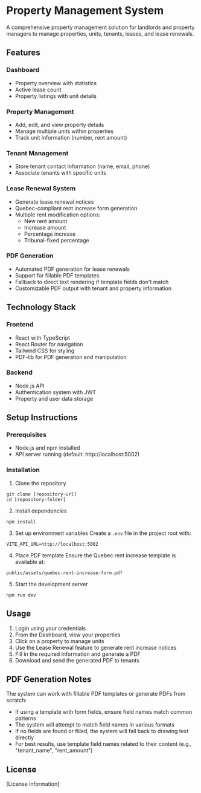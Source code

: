 # Property Management System

A comprehensive property management solution for landlords and property managers to manage properties, units, tenants, leases, and lease renewals.

## Features

### Dashboard
- Property overview with statistics
- Active lease count
- Property listings with unit details

### Property Management
- Add, edit, and view property details
- Manage multiple units within properties
- Track unit information (number, rent amount)

### Tenant Management
- Store tenant contact information (name, email, phone)
- Associate tenants with specific units

### Lease Renewal System
- Generate lease renewal notices
- Quebec-compliant rent increase form generation
- Multiple rent modification options:
  - New rent amount
  - Increase amount
  - Percentage increase
  - Tribunal-fixed percentage

### PDF Generation
- Automated PDF generation for lease renewals
- Support for fillable PDF templates
- Fallback to direct text rendering if template fields don't match
- Customizable PDF output with tenant and property information

## Technology Stack

### Frontend
- React with TypeScript
- React Router for navigation
- Tailwind CSS for styling
- PDF-lib for PDF generation and manipulation

### Backend
- Node.js API
- Authentication system with JWT
- Property and user data storage

## Setup Instructions

### Prerequisites
- Node.js and npm installed
- API server running (default: http://localhost:5002)

### Installation

1. Clone the repository
```
git clone [repository-url]
cd [repository-folder]
```

2. Install dependencies
```
npm install
```

3. Set up environment variables
Create a `.env` file in the project root with:
```
VITE_API_URL=http://localhost:5002
```

4. Place PDF template
Ensure the Quebec rent increase template is available at:
```
public/assets/quebec-rent-increase-form.pdf
```

5. Start the development server
```
npm run dev
```

## Usage

1. Login using your credentials
2. From the Dashboard, view your properties
3. Click on a property to manage units
4. Use the Lease Renewal feature to generate rent increase notices
5. Fill in the required information and generate a PDF
6. Download and send the generated PDF to tenants

## PDF Generation Notes

The system can work with fillable PDF templates or generate PDFs from scratch:

- If using a template with form fields, ensure field names match common patterns
- The system will attempt to match field names in various formats
- If no fields are found or filled, the system will fall back to drawing text directly
- For best results, use template field names related to their content (e.g., "tenant_name", "rent_amount")

## License

[License information]
